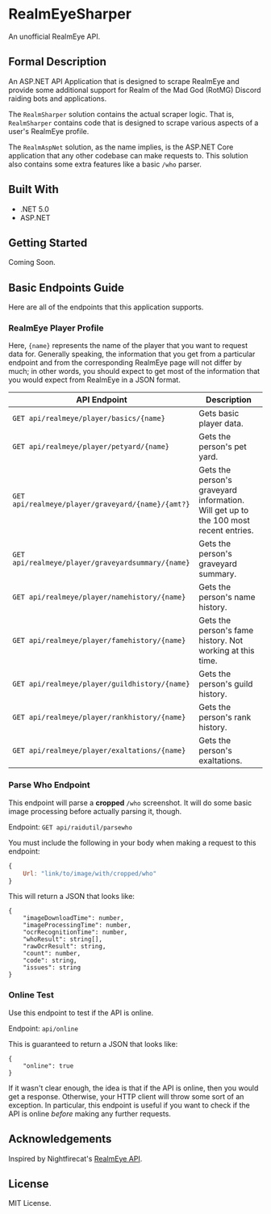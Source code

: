 # RealmEyeSharper
An unofficial RealmEye API.

## Formal Description

An ASP.NET API Application that is designed to scrape RealmEye and provide some additional support for Realm of the Mad God (RotMG) Discord raiding bots and applications.

The `RealmSharper` solution contains the actual scraper logic. That is, `RealmSharper` contains code that is designed to scrape various aspects of a user's RealmEye profile.

The `RealmAspNet` solution, as the name implies, is the ASP.NET Core application that any other codebase can make requests to. This solution also contains some extra features like a basic `/who` parser.

## Built With
- .NET 5.0
- ASP.NET

## Getting Started
Coming Soon.

## Basic Endpoints Guide
Here are all of the endpoints that this application supports.

### RealmEye Player Profile
Here, `{name}` represents the name of the player that you want to request data for. Generally speaking, the information that you get from a particular endpoint and from the corresponding RealmEye page will not differ by much; in other words, you should expect to get most of the information that you would expect from RealmEye in a JSON format.

| API Endpoint | Description |
| ------------ | ----------- |
| `GET api/realmeye/player/basics/{name}` | Gets basic player data.  |
| `GET api/realmeye/player/petyard/{name}` | Gets the person's pet yard. |
| `GET api/realmeye/player/graveyard/{name}/{amt?}` | Gets the person's graveyard information. Will get up to the 100 most recent entries. | 
| `GET api/realmeye/player/graveyardsummary/{name}` | Gets the person's graveyard summary. | 
| `GET api/realmeye/player/namehistory/{name}` | Gets the person's name history. | 
| `GET api/realmeye/player/famehistory/{name}` | Gets the person's fame history. Not working at this time. |
| `GET api/realmeye/player/guildhistory/{name}` | Gets the person's guild history. | 
| `GET api/realmeye/player/rankhistory/{name}` | Gets the person's rank history. |
| `GET api/realmeye/player/exaltations/{name}` | Gets the person's exaltations. |

### Parse Who Endpoint
This endpoint will parse a __cropped__ `/who` screenshot. It will do some basic image processing before actually parsing it, though. 

Endpoint: `GET api/raidutil/parsewho`

You must include the following in your body when making a request to this endpoint:
```js
{
    Url: "link/to/image/with/cropped/who"
}
```

This will return a JSON that looks like:
```
{
    "imageDownloadTime": number,
    "imageProcessingTime": number,
    "ocrRecognitionTime": number,
    "whoResult": string[],
    "rawOcrResult": string,
    "count": number,
    "code": string,
    "issues": string
}
```

### Online Test
Use this endpoint to test if the API is online.

Endpoint: `api/online`

This is guaranteed to return a JSON that looks like:
```
{
    "online": true
}
```

If it wasn't clear enough, the idea is that if the API is online, then you would get a response. Otherwise, your HTTP client will throw some sort of an exception. In particular, this endpoint is useful if you want to check if the API is online *before* making any further requests.

## Acknowledgements
Inspired by Nightfirecat's [RealmEye API](https://github.com/Nightfirecat/RealmEye-API).

## License
MIT License.
